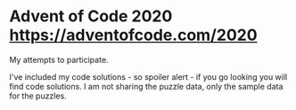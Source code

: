 # Advent of Code 2020 https://adventofcode.com/2020

My attempts to participate.

I've included my code solutions - so spoiler alert - if you go looking you will find code solutions.
I am not sharing the puzzle data, only the sample data for the puzzles.

